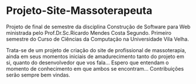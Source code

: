 # Projeto-Site-Massoterapeuta
Projeto de final de semestre da disciplina Construção de Software para Web ministrada pelo Prof.Dr.Sc.Ricardo Mendes Costa Segundo.
Primeiro semestre do Curso de Ciências da Computação na Universidade Vila Velha.

Trata-se de um projeto de criação do site de profissional de massoterapia, ainda em seus momentos iniciais de amadurecimento tanto do projeto em si, quanto do desenvolvedor que vos fala...
Espero que entendam o momento de conhecimento em que ambos se encontram...
Contribuições serão sempre bem vindas.
